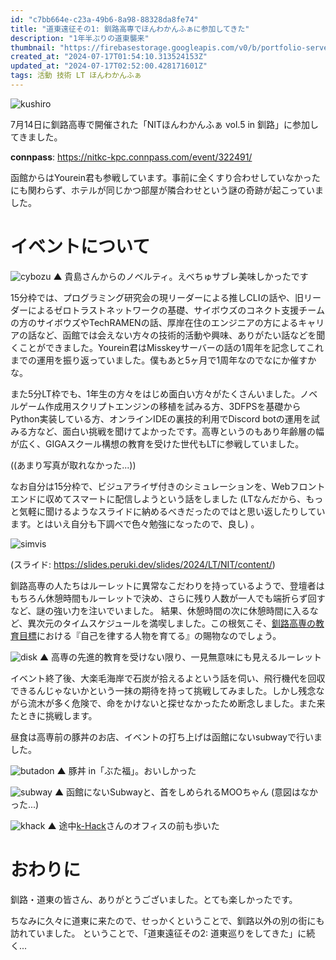 ```yaml
---
id: "c7bb664e-c23a-49b6-8a98-88328da8fe74"
title: "道東遠征その1: 釧路高専でほんわかんふぁに参加してきた"
description: "1年半ぶりの道東襲来"
thumbnail: "https://firebasestorage.googleapis.com/v0/b/portfolio-server-77440.appspot.com/o/images%2Farticles%2Fc7bb664e-c23a-49b6-8a98-88328da8fe74%2Fkosen.webp?alt=media&token=5df5d0e9-2814-489e-812b-ffa5334af7c1"
created_at: "2024-07-17T01:54:10.313524153Z"
updated_at: "2024-07-17T02:52:00.428171601Z"
tags: 活動 技術 LT ほんわかんふぁ
---
```


![kushiro](https://firebasestorage.googleapis.com/v0/b/portfolio-server-77440.appspot.com/o/images%2Farticles%2Fc7bb664e-c23a-49b6-8a98-88328da8fe74%2Fkushiro.webp?alt=media&token=12aca3a5-c698-433c-a797-cef05ac07f48)


7月14日に釧路高専で開催された「NITほんわかんふぁ vol.5 in 釧路」に参加してきました。


**connpass**: https://nitkc-kpc.connpass.com/event/322491/


函館からはYourein君も参戦しています。事前に全くすり合わせしていなかったにも関わらず、ホテルが同じかつ部屋が隣合わせという謎の奇跡が起こっていました。


# イベントについて

![cybozu](https://firebasestorage.googleapis.com/v0/b/portfolio-server-77440.appspot.com/o/images%2Farticles%2Fc7bb664e-c23a-49b6-8a98-88328da8fe74%2Fcybozu.webp?alt=media&token=cce42185-b9b1-4ed1-bdb1-3cd45362499d)
▲ 貴島さんからのノベルティ。えべちゅサブレ美味しかったです



15分枠では、プログラミング研究会の現リーダーによる推しCLIの話や、旧リーダーによるゼロトラストネットワークの基礎、サイボウズのコネクト支援チームの方のサイボウズやTechRAMENの話、厚岸在住のエンジニアの方によるキャリアの話など、函館では会えない方々の技術的活動や興味、ありがたい話などを聞くことができました。Yourein君はMisskeyサーバーの話の1周年を記念してこれまでの運用を振り返っていました。僕もあと5ヶ月で1周年なのでなにか催すかな。

また5分LT枠でも、1年生の方々をはじめ面白い方々がたくさんいました。ノベルゲーム作成用スクリプトエンジンの移植を試みる方、3DFPSを基礎からPython実装している方、オンラインIDEの裏技的利用でDiscord botの運用を試みる方など、面白い挑戦を聞けてよかったです。高専というのもあり年齢層の幅が広く、GIGAスクール構想の教育を受けた世代もLTに参戦していました。

((あまり写真が取れなかった...))

なお自分は15分枠で、ビジュアライザ付きのシミュレーションを、Webフロントエンドに収めてスマートに配信しようという話をしました (LTなんだから、もっと気軽に聞けるようなスライドに納めるべきだったのではと思い返したりしています。とはいえ自分も下調べで色々勉強になったので、良し) 。

![simvis](https://firebasestorage.googleapis.com/v0/b/portfolio-server-77440.appspot.com/o/images%2Farticles%2Fc7bb664e-c23a-49b6-8a98-88328da8fe74%2Fsimvis.png?alt=media&token=ee940adf-8813-4c83-b5f6-6881fc462460)

(スライド: https://slides.peruki.dev/slides/2024/LT/NIT/content/)



釧路高専の人たちはルーレットに異常なこだわりを持っているようで、登壇者はもちろん休憩時間もルーレットで決め、さらに残り人数が一人でも端折らず回すなど、謎の強い力を注いでいました。 結果、休憩時間の次に休憩時間に入るなど、異次元のタイムスケジュールを満喫しました。この根気こそ、[釧路高専の教育目標](https://www.kushiro-ct.ac.jp/2011/05/20/3261/)における『自己を律する人物を育てる』の賜物なのでしょう。

![disk](https://firebasestorage.googleapis.com/v0/b/portfolio-server-77440.appspot.com/o/images%2Farticles%2Fc7bb664e-c23a-49b6-8a98-88328da8fe74%2Fdisk.webp?alt=media&token=3a133ac0-bc16-4a79-9c05-d67c6fd9f48c)
▲ 高専の先進的教育を受けない限り、一見無意味にも見えるルーレット



イベント終了後、大楽毛海岸で石炭が拾えるよという話を伺い、飛行機代を回収できるんじゃないかという一抹の期待を持って挑戦してみました。しかし残念ながら流木が多く危険で、命をかけないと探せなかったため断念しました。また来たときに挑戦します。

昼食は高専前の豚丼のお店、イベントの打ち上げは函館にないsubwayで行いました。

![butadon](https://firebasestorage.googleapis.com/v0/b/portfolio-server-77440.appspot.com/o/images%2Farticles%2Fc7bb664e-c23a-49b6-8a98-88328da8fe74%2Fbutadon.webp?alt=media&token=a74cc76f-e258-4805-b970-fa07fe757052)
▲ 豚丼 in「ぶた福」。おいしかった

![subway](https://firebasestorage.googleapis.com/v0/b/portfolio-server-77440.appspot.com/o/images%2Farticles%2Fc7bb664e-c23a-49b6-8a98-88328da8fe74%2Fsubway.webp?alt=media&token=549e9bf5-62e9-41ff-b8a2-cf776b163fb2)
▲ 函館にないSubwayと、首をしめられるMOOちゃん (意図はなかった...)

![khack](https://firebasestorage.googleapis.com/v0/b/portfolio-server-77440.appspot.com/o/images%2Farticles%2Fc7bb664e-c23a-49b6-8a98-88328da8fe74%2Fkhack.webp?alt=media&token=b8e0a19c-4c18-4bd7-92d4-13fd6efa075a)
▲ 途中[k-Hack](https://k-hack.co.jp/)さんのオフィスの前も歩いた

# おわりに

釧路・道東の皆さん、ありがとうございました。とても楽しかったです。

ちなみに久々に道東に来たので、せっかくということで、釧路以外の別の街にも訪れていました。
ということで、「道東遠征その2: 道東巡りをしてきた」に続く...

